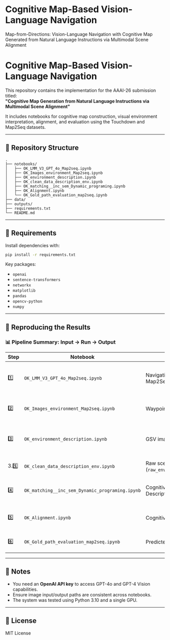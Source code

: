 # Cognitive Map-Based Vision-Language Navigation
Map-from-Directions: Vision-Language Navigation with Cognitive Map Generated from Natural Language Instructions via Multimodal Scene Alignment

# Cognitive Map-Based Vision-Language Navigation

This repository contains the implementation for the AAAI-26 submission titled:  
**"Cognitive Map Generation from Natural Language Instructions via Multimodal Scene Alignment"**

It includes notebooks for cognitive map construction, visual environment interpretation, alignment, and evaluation using the Touchdown and Map2Seq datasets.

---

## 📁 Repository Structure

```
.
├── notebooks/
│   ├── OK_LMM_V3_GPT_4o_Map2seq.ipynb
│   ├── OK_Images_environment_Map2seq.ipynb
│   ├── OK_environment_description.ipynb
│   ├── OK_clean_data_description_env.ipynb
│   ├── OK_matching__inc_sem_Dynamic_programing.ipynb
│   ├── OK_Alignment.ipynb
│   └── OK_Gold_path_evaluation_map2seq.ipynb
├── data/
├── outputs/
├── requirements.txt
└── README.md
```

---

## 🧰 Requirements

Install dependencies with:

```bash
pip install -r requirements.txt
```

Key packages:
- `openai`
- `sentence-transformers`
- `networkx`
- `matplotlib`
- `pandas`
- `opencv-python`
- `numpy`

---

## 🧪 Reproducing the Results

### 📊 Pipeline Summary: Input → Run → Output

| Step | Notebook | Input | Run | Output |
|------|----------|-------|-----|--------|
| 1️⃣ | `OK_LMM_V3_GPT_4o_Map2seq.ipynb` | Navigation instructions (`*.json` from Map2Seq/Touchdown) | GPT-4o parses instructions to generate graph | `dev_graph_lmm.json` (Cognitive Map) |
| 2️⃣ | `OK_Images_environment_Map2seq.ipynb` | Waypoints (lat/lon), headings | Fetch and stitch panoramic images | Folder with stitched GSV images |
| 3️⃣ | `OK_environment_description.ipynb` | GSV images (from Step 2) | GPT-4 Vision generates scene descriptions | `raw_environment_descriptions.json` |
| 3.5️⃣ | `OK_clean_data_description_env.ipynb` | Raw scene descriptions (`raw_environment_descriptions.json`) | Clean and normalize descriptions | `cleaned_environment_descriptions.json` |
| 4️⃣ | `OK_matching__inc_sem_Dynamic_programing.ipynb` | Cognitive Map + Cleaned Visual Descriptions | Align via SBERT and Dynamic Programming | `matched_nodes.json`, `alignment_scores.json` |
| 5️⃣ | `OK_Alignment.ipynb` | Cognitive Map + Visual Alignments | Merge aligned nodes into final graph | `final_matched_graph.json` |
| 6️⃣ | `OK_Gold_path_evaluation_map2seq.ipynb` | Predicted paths vs. gold paths | Evaluate navigation success | TC, KPA, SPD scores + visual plots |

---

## 📝 Notes

- You need an **OpenAI API key** to access GPT-4o and GPT-4 Vision capabilities.
- Ensure image input/output paths are consistent across notebooks.
- The system was tested using Python 3.10 and a single GPU.

---

## 📜 License

MIT License
